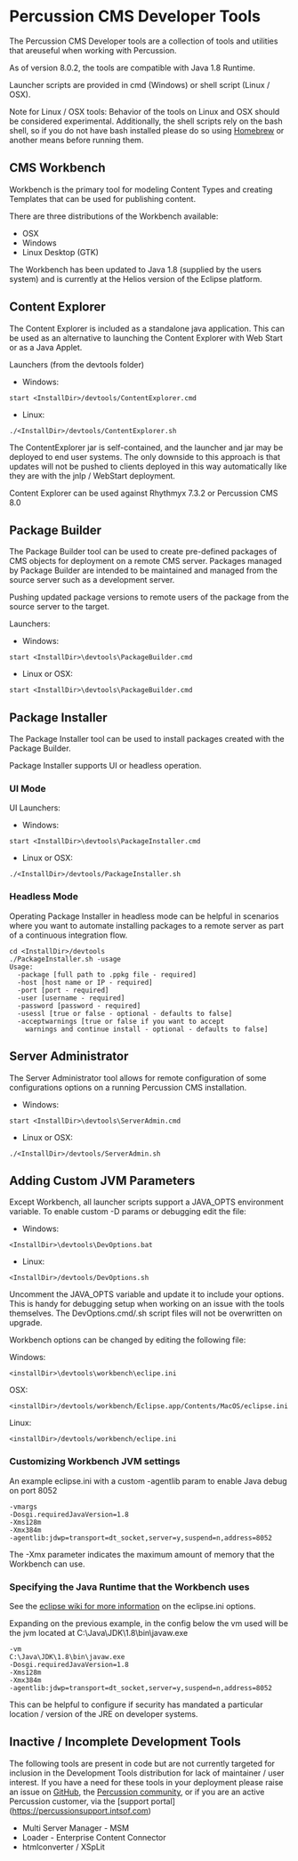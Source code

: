 # Percussion CMS Developer Tools

The Percussion CMS Developer tools are a collection of tools and utilities that areuseful when working with Percussion.

As of version 8.0.2, the tools are compatible with Java 1.8 Runtime. 

Launcher scripts are provided in cmd (Windows) or shell script (Linux / OSX).  

Note for Linux / OSX tools: Behavior of the tools on Linux and OSX should be considered experimental. Additionally, the shell scripts rely on the bash shell, so if you do not have bash installed please do so using [Homebrew](https://brew.sh/) or another means before running them.

## CMS Workbench
Workbench is the primary tool for modeling Content Types and creating Templates that can be used for publishing content.

There are three distributions of the Workbench available:

* OSX
* Windows
* Linux Desktop (GTK)

The Workbench has been updated to Java 1.8 (supplied by the users system) and is currently at the Helios
version of the Eclipse platform.

## Content Explorer
The Content Explorer is included as a standalone java application.  This can be used
as an alternative to launching the Content Explorer with Web Start or as a Java Applet. 

Launchers (from the devtools folder)

* Windows: 
``` shell
start <InstallDir>/devtools/ContentExplorer.cmd
```  

* Linux: 
```shell
./<InstallDir>/devtools/ContentExplorer.sh
```

The ContentExplorer jar is self-contained, and the launcher and jar may be deployed to end user systems.
The only downside to this approach is that updates will not be pushed to clients deployed in this way automatically like they are with the jnlp / WebStart deployment.

Content Explorer can be used against Rhythmyx 7.3.2 or Percussion CMS 8.0

## Package Builder
The Package Builder tool can be used to create pre-defined packages of CMS objects
for deployment on a remote CMS server.  Packages managed by Package Builder are intended to
be maintained and managed from the source server such as a development server.

Pushing updated package versions to remote users of the package from the source server to the target.

Launchers:
* Windows:
```shell
start <InstallDir>\devtools\PackageBuilder.cmd
```
* Linux or OSX:
```shell
start <InstallDir>\devtools\PackageBuilder.cmd
```
## Package Installer
The Package Installer tool can be used to install packages created with the Package Builder.

Package Installer supports UI or headless operation.

### UI Mode
UI Launchers:
* Windows:
```shell
start <InstallDir>\devtools\PackageInstaller.cmd
```
* Linux or OSX:
```shell
./<InstallDir>/devtools/PackageInstaller.sh
```
### Headless Mode
Operating Package Installer in headless mode can be helpful in scenarios where you want to automate installing packages to a remote server as part of a continuous integration flow.

```shell
cd <InstallDir>/devtools
./PackageInstaller.sh -usage
Usage:
  -package [full path to .ppkg file - required]
  -host [host name or IP - required]
  -port [port - required]
  -user [username - required]
  -password [password - required]
  -usessl [true or false - optional - defaults to false]
  -acceptwarnings [true or false if you want to accept
    warnings and continue install - optional - defaults to false]

```
## Server Administrator
The Server Administrator tool allows for remote configuration of some configurations options on a running Percussion CMS installation.

* Windows:
```shell
start <InstallDir>\devtools\ServerAdmin.cmd
```
* Linux or OSX:
```shell
./<InstallDir>/devtools/ServerAdmin.sh
```
## Adding Custom JVM Parameters
Except Workbench, all launcher scripts support a JAVA_OPTS environment variable.  To enable custom -D params or debugging edit the file:

* Windows:
```shell
<InstallDir>\devtools\DevOptions.bat
```
* Linux:
```shell
<InstallDir>/devtools/DevOptions.sh
```

Uncomment the JAVA_OPTS variable and update it to include your options.  This is handy for debugging setup when working on an issue with the tools themselves.
The DevOptions.cmd/.sh script files will not be overwritten on upgrade.

Workbench options can be changed by editing the following file:

Windows:

```shell
<installDir>\devtools\workbench\eclipe.ini
```

OSX:
```shell
<installDir>/devtools/workbench/Eclipse.app/Contents/MacOS/eclipse.ini
```

Linux:
```shell
<installDir>/devtools/workbench/eclipe.ini
```

### Customizing Workbench JVM settings
An example eclipse.ini with a custom -agentlib param to enable Java debug on port 8052
```shell
-vmargs
-Dosgi.requiredJavaVersion=1.8
-Xms128m
-Xmx384m
-agentlib:jdwp=transport=dt_socket,server=y,suspend=n,address=8052
```
The -Xmx parameter indicates the maximum amount of memory that the Workbench can use.

### Specifying the Java Runtime that the Workbench uses

See the [eclipse wiki for more information](https://wiki.eclipse.org/Eclipse.ini) on the eclipse.ini options.

Expanding on the previous example, in the config below the vm used will be the jvm located at C:\Java\JDK\1.8\bin\javaw.exe

```shell
-vm
C:\Java\JDK\1.8\bin\javaw.exe
-Dosgi.requiredJavaVersion=1.8
-Xms128m
-Xmx384m
-agentlib:jdwp=transport=dt_socket,server=y,suspend=n,address=8052
```
This can be helpful to configure if security has mandated a particular location / version of the JRE on developer systems. 

## Inactive / Incomplete Development Tools
The following tools are present in code but are not currently targeted for inclusion in the Development Tools distribution for lack of maintainer / user interest.  If you have a need for these tools in your deployment please raise an issue on [GitHub](https://www.github.com/percussion/percussioncms-tools/issues), the [Percussion community](https://percussioncmscommunity.intsof.com), or if you are an active Percussion customer, via the [support portal] (https://percussionsupport.intsof.com)

* Multi Server Manager - MSM
* Loader - Enterprise Content Connector
* htmlconverter / XSpLit
